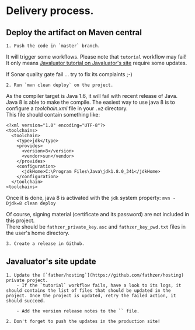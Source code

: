 # Delivery process.

## Deploy the artifact on Maven central
	1. Push the code in `master` branch.
It will trigger some workflows. Please note that `tutorial` workflow may fail! It only means [Javaluator tutorial on Javaluator's site](https://javaluator.fathzer.com) require some updates.

If Sonar quality gate fail ... try to fix its complaints ;-)

	2. Run `mvn clean deploy` on the project.  
As the compiler target is Java 1.6, it will fail with recent release of Java. Java 8 is able to make the compile.
The easiest way to use java 8 is to configure a *toolchain.xml* file in your `.m2` directory.  
This file should contain something like:  
```
<?xml version="1.0" encoding="UTF-8"?>
<toolchains>
  <toolchain>
    <type>jdk</type>
    <provides>
      <version>8</version>
      <vendor>sun</vendor>
    </provides>
    <configuration>
      <jdkHome>C:\Program Files\Java\jdk1.8.0_341</jdkHome>
    </configuration>
  </toolchain>
<toolchains>
```

Once it is done, java 8 is activated with the `jdk` system property: `mvn -Djdk=8 clean deploy`

Of course, signing material (certificate and its password) are not included in this project.  
There should be `fathzer_private_key.asc` and `fathzer_key_pwd.txt` files in the user's home directory.


	3. Create a release in Github.

## Javaluator's site update

	1. Update the [`father/hosting`](https://github.com/fathzer/hosting) private project.
		- If the `tutorial` workflow fails, have a look to its logs, it should contains the list of files that should be updated in the project. Once the project is updated, retry the failed action, it should succeed.

		- Add the version release notes to the `` file. 

	2. Don't forget to push the updates in the production site!

